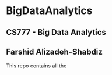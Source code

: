 # BigDataAnalytics

## CS777 - Big Data Analytics
## Farshid Alizadeh-Shabdiz

This repo contains all the 
